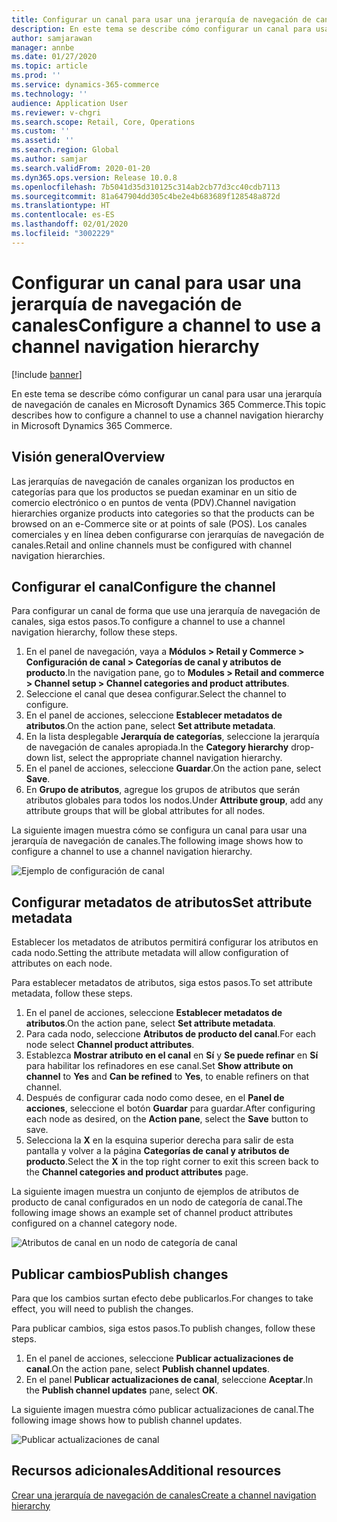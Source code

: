 ```yaml
---
title: Configurar un canal para usar una jerarquía de navegación de canales
description: En este tema se describe cómo configurar un canal para usar una jerarquía de navegación de canales en Microsoft Dynamics 365 Commerce.
author: samjarawan
manager: annbe
ms.date: 01/27/2020
ms.topic: article
ms.prod: ''
ms.service: dynamics-365-commerce
ms.technology: ''
audience: Application User
ms.reviewer: v-chgri
ms.search.scope: Retail, Core, Operations
ms.custom: ''
ms.assetid: ''
ms.search.region: Global
ms.author: samjar
ms.search.validFrom: 2020-01-20
ms.dyn365.ops.version: Release 10.0.8
ms.openlocfilehash: 7b5041d35d310125c314ab2cb77d3cc40cdb7113
ms.sourcegitcommit: 81a647904dd305c4be2e4b683689f128548a872d
ms.translationtype: HT
ms.contentlocale: es-ES
ms.lasthandoff: 02/01/2020
ms.locfileid: "3002229"
---
```

# <a name="configure-a-channel-to-use-a-channel-navigation-hierarchy"></a><span data-ttu-id="08bdd-103">Configurar un canal para usar una jerarquía de navegación de canales</span><span class="sxs-lookup"><span data-stu-id="08bdd-103">Configure a channel to use a channel navigation hierarchy</span></span>


[!include [banner](includes/banner.md)]

<span data-ttu-id="08bdd-104">En este tema se describe cómo configurar un canal para usar una jerarquía de navegación de canales en Microsoft Dynamics 365 Commerce.</span><span class="sxs-lookup"><span data-stu-id="08bdd-104">This topic describes how to configure a channel to use a channel navigation hierarchy in Microsoft Dynamics 365 Commerce.</span></span>

## <a name="overview"></a><span data-ttu-id="08bdd-105">Visión general</span><span class="sxs-lookup"><span data-stu-id="08bdd-105">Overview</span></span>

<span data-ttu-id="08bdd-106">Las jerarquías de navegación de canales organizan los productos en categorías para que los productos se puedan examinar en un sitio de comercio electrónico o en puntos de venta (PDV).</span><span class="sxs-lookup"><span data-stu-id="08bdd-106">Channel navigation hierarchies organize products into categories so that the products can be browsed on an e-Commerce site or at points of sale (POS).</span></span> <span data-ttu-id="08bdd-107">Los canales comerciales y en línea deben configurarse con jerarquías de navegación de canales.</span><span class="sxs-lookup"><span data-stu-id="08bdd-107">Retail and online channels must be configured with channel navigation hierarchies.</span></span>

## <a name="configure-the-channel"></a><span data-ttu-id="08bdd-108">Configurar el canal</span><span class="sxs-lookup"><span data-stu-id="08bdd-108">Configure the channel</span></span>

<span data-ttu-id="08bdd-109">Para configurar un canal de forma que use una jerarquía de navegación de canales, siga estos pasos.</span><span class="sxs-lookup"><span data-stu-id="08bdd-109">To configure a channel to use a channel navigation hierarchy, follow these steps.</span></span>

1. <span data-ttu-id="08bdd-110">En el panel de navegación, vaya a **Módulos \> Retail y Commerce \> Configuración de canal \> Categorías de canal y atributos de producto**.</span><span class="sxs-lookup"><span data-stu-id="08bdd-110">In the navigation pane, go to **Modules \> Retail and commerce \> Channel setup \> Channel categories and product attributes**.</span></span>
1. <span data-ttu-id="08bdd-111">Seleccione el canal que desea configurar.</span><span class="sxs-lookup"><span data-stu-id="08bdd-111">Select the channel to configure.</span></span>
1. <span data-ttu-id="08bdd-112">En el panel de acciones, seleccione **Establecer metadatos de atributos**.</span><span class="sxs-lookup"><span data-stu-id="08bdd-112">On the action pane, select **Set attribute metadata**.</span></span>
1. <span data-ttu-id="08bdd-113">En la lista desplegable **Jerarquía de categorías**, seleccione la jerarquía de navegación de canales apropiada.</span><span class="sxs-lookup"><span data-stu-id="08bdd-113">In the **Category hierarchy** drop-down list, select the appropriate channel navigation hierarchy.</span></span>
1. <span data-ttu-id="08bdd-114">En el panel de acciones, seleccione **Guardar**.</span><span class="sxs-lookup"><span data-stu-id="08bdd-114">On the action pane, select **Save**.</span></span>
1. <span data-ttu-id="08bdd-115">En **Grupo de atributos**, agregue los grupos de atributos que serán atributos globales para todos los nodos.</span><span class="sxs-lookup"><span data-stu-id="08bdd-115">Under **Attribute group**, add any attribute groups that will be global attributes for all nodes.</span></span>

<span data-ttu-id="08bdd-116">La siguiente imagen muestra cómo se configura un canal para usar una jerarquía de navegación de canales.</span><span class="sxs-lookup"><span data-stu-id="08bdd-116">The following image shows how to configure a channel to use a channel navigation hierarchy.</span></span>

![Ejemplo de configuración de canal](media/configure-channel-hierarchy-1.png)

## <a name="set-attribute-metadata"></a><span data-ttu-id="08bdd-118">Configurar metadatos de atributos</span><span class="sxs-lookup"><span data-stu-id="08bdd-118">Set attribute metadata</span></span>

<span data-ttu-id="08bdd-119">Establecer los metadatos de atributos permitirá configurar los atributos en cada nodo.</span><span class="sxs-lookup"><span data-stu-id="08bdd-119">Setting the attribute metadata will allow configuration of attributes on each node.</span></span>

<span data-ttu-id="08bdd-120">Para establecer metadatos de atributos, siga estos pasos.</span><span class="sxs-lookup"><span data-stu-id="08bdd-120">To set attribute metadata, follow these steps.</span></span>

1. <span data-ttu-id="08bdd-121">En el panel de acciones, seleccione **Establecer metadatos de atributos**.</span><span class="sxs-lookup"><span data-stu-id="08bdd-121">On the action pane, select **Set attribute metadata**.</span></span>
1. <span data-ttu-id="08bdd-122">Para cada nodo, seleccione **Atributos de producto del canal**.</span><span class="sxs-lookup"><span data-stu-id="08bdd-122">For each node select **Channel product attributes**.</span></span>
1. <span data-ttu-id="08bdd-123">Establezca **Mostrar atributo en el canal** en **Sí** y **Se puede refinar** en **Sí** para habilitar los refinadores en ese canal.</span><span class="sxs-lookup"><span data-stu-id="08bdd-123">Set **Show attribute on channel** to **Yes** and **Can be refined** to **Yes**, to enable refiners on that channel.</span></span>
1. <span data-ttu-id="08bdd-124">Después de configurar cada nodo como desee, en el **Panel de acciones**, seleccione el botón **Guardar** para guardar.</span><span class="sxs-lookup"><span data-stu-id="08bdd-124">After configuring each node as desired, on the **Action pane**, select the **Save** button to save.</span></span>
1. <span data-ttu-id="08bdd-125">Selecciona la **X** en la esquina superior derecha para salir de esta pantalla y volver a la página **Categorías de canal y atributos de producto**.</span><span class="sxs-lookup"><span data-stu-id="08bdd-125">Select the **X** in the top right corner to exit this screen back to the **Channel categories and product attributes** page.</span></span>

<span data-ttu-id="08bdd-126">La siguiente imagen muestra un conjunto de ejemplos de atributos de producto de canal configurados en un nodo de categoría de canal.</span><span class="sxs-lookup"><span data-stu-id="08bdd-126">The following image shows an example set of channel product attributes configured on a channel category node.</span></span>

![Atributos de canal en un nodo de categoría de canal](media/configure-channel-hierarchy-2.png)

## <a name="publish-changes"></a><span data-ttu-id="08bdd-128">Publicar cambios</span><span class="sxs-lookup"><span data-stu-id="08bdd-128">Publish changes</span></span>

<span data-ttu-id="08bdd-129">Para que los cambios surtan efecto debe publicarlos.</span><span class="sxs-lookup"><span data-stu-id="08bdd-129">For changes to take effect, you will need to publish the changes.</span></span>

<span data-ttu-id="08bdd-130">Para publicar cambios, siga estos pasos.</span><span class="sxs-lookup"><span data-stu-id="08bdd-130">To publish changes, follow these steps.</span></span>

1. <span data-ttu-id="08bdd-131">En el panel de acciones, seleccione **Publicar actualizaciones de canal**.</span><span class="sxs-lookup"><span data-stu-id="08bdd-131">On the action pane, select **Publish channel updates**.</span></span>
1. <span data-ttu-id="08bdd-132">En el panel **Publicar actualizaciones de canal**, seleccione **Aceptar**.</span><span class="sxs-lookup"><span data-stu-id="08bdd-132">In the **Publish channel updates** pane, select **OK**.</span></span>

<span data-ttu-id="08bdd-133">La siguiente imagen muestra cómo publicar actualizaciones de canal.</span><span class="sxs-lookup"><span data-stu-id="08bdd-133">The following image shows how to publish channel updates.</span></span>

![Publicar actualizaciones de canal](media/configure-channel-hierarchy-3.png)

## <a name="additional-resources"></a><span data-ttu-id="08bdd-135">Recursos adicionales</span><span class="sxs-lookup"><span data-stu-id="08bdd-135">Additional resources</span></span>

[<span data-ttu-id="08bdd-136">Crear una jerarquía de navegación de canales</span><span class="sxs-lookup"><span data-stu-id="08bdd-136">Create a channel navigation hierarchy</span></span>](create-channel-hierarchy.md)


